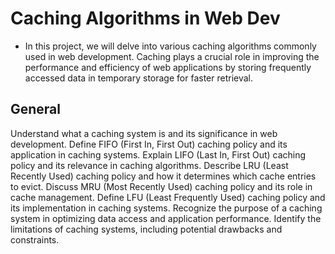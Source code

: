 # Caching Algorithms in Web Dev

- In this project, we will delve into various caching algorithms commonly used in web development. Caching plays a crucial role in improving the performance and efficiency of web applications by storing frequently accessed data in temporary storage for faster retrieval.

## General
Understand what a caching system is and its significance in web development.
Define FIFO (First In, First Out) caching policy and its application in caching systems.
Explain LIFO (Last In, First Out) caching policy and its relevance in caching algorithms.
Describe LRU (Least Recently Used) caching policy and how it determines which cache entries to evict.
Discuss MRU (Most Recently Used) caching policy and its role in cache management.
Define LFU (Least Frequently Used) caching policy and its implementation in caching systems.
Recognize the purpose of a caching system in optimizing data access and application performance.
Identify the limitations of caching systems, including potential drawbacks and constraints.
